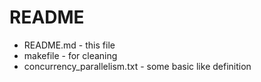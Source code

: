README
=======

* README.md - this file
* makefile - for cleaning
* concurrency_parallelism.txt - some basic like definition





